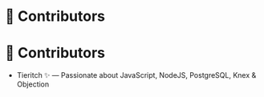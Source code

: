 # 👥 Contributors

# 👥 Contributors

- Tieritch ✨ — Passionate about JavaScript, NodeJS, PostgreSQL, Knex & Objection
